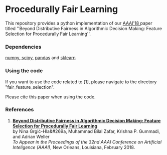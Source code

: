 # Procedurally Fair Learning

This repository provides a python implementation of our <a href="https://people.mpi-sws.org/~nghlaca/papers/fair_feature_selection.pdf" target="_blank"> AAAI'18 </a> paper titled ''Beyond Distributive Fairness in Algorithmic Decision Making: Feature Selection for Procedurally Fair Learning''.


### Dependencies 

[numpy, scipy](https://www.scipy.org/scipylib/download.html), [pandas](https://pandas.pydata.org/) and [sklearn](http://scikit-learn.org/)


### Using the code

If you want to use the code related to [1], please navigate to the directory "fair_feature_selection".

Please cite this paper when using the code.


### References

1. <b><a href="https://people.mpi-sws.org/~gummadi/papers/fair_feature_selection.pdf" target="_blank">Beyond Distributive Fairness in Algorithmic Decision Making: Feature Selection for Procedurally Fair Learning</a></b><br>
by Nina Grgi&#263;-Hla&#269a, Muhammad Bilal Zafar, Krishna P. Gummadi, and Adrian Weller<br>
<i>To Appear in the Proceedings of the 32nd AAAI Conference on Artificial Inteligence (AAAI)</i>, New Orleans, Louisiana, February 2018.<br>
